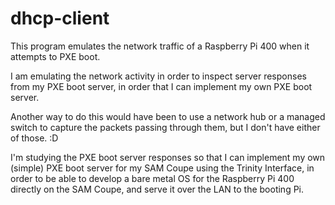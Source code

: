 # dhcp-client

This program emulates the network traffic of a Raspberry Pi 400 when it
attempts to PXE boot.

I am emulating the network activity in order to inspect server responses from
my PXE boot server, in order that I can implement my own PXE boot server.

Another way to do this would have been to use a network hub or a managed switch
to capture the packets passing through them, but I don't have either of those.
:D

I'm studying the PXE boot server responses so that I can implement my own
(simple) PXE boot server for my SAM Coupe using the Trinity Interface, in order
to be able to develop a bare metal OS for the Raspberry Pi 400 directly on the
SAM Coupe, and serve it over the LAN to the booting Pi.

